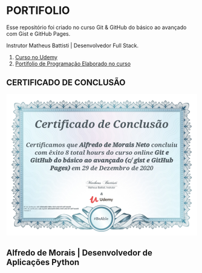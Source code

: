 # PORTIFOLIO

<p>Esse repositório foi criado no curso Git & GitHub do básico ao avançado com Gist e GitHub Pages.</p>
<p>Instrutor Matheus Battisti | Desenvolvedor Full Stack.</p>

1. [Curso no Udemy](https://www.udemy.com/course/git-e-github-do-basico-ao-avancado-c-gist-e-github-pages/)
2. [Portifolio de Programação Elaborado no curso](https://alfmorais.github.io/portifolio/)

## CERTIFICADO DE CONCLUSÃO
![Text Alt](/img/UC-d8b8a805-869e-454f-afd2-8f1a0f7ddd40.jpg)

## Alfredo de Morais | Desenvolvedor de Aplicações Python
